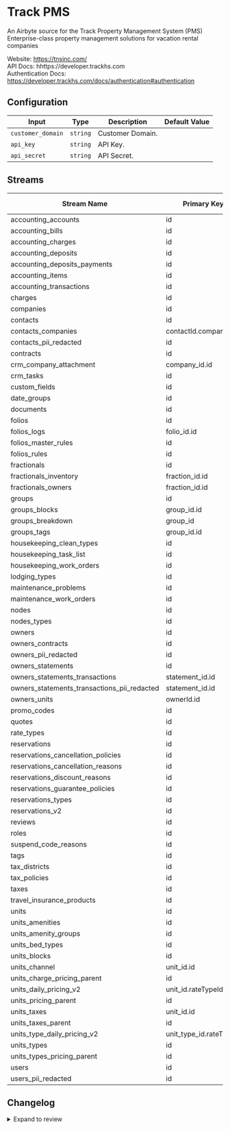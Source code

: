 # Track PMS
An Airbyte source for the Track Property Management System (PMS)  
Enterprise-class property management solutions for vacation rental companies  

Website: https://tnsinc.com/  
API Docs: hhttps://developer.trackhs.com  
Authentication Docs: https://developer.trackhs.com/docs/authentication#authentication  

## Configuration

| Input | Type | Description | Default Value |
|-------|------|-------------|---------------|
| `customer_domain` | `string` | Customer Domain.  |  |
| `api_key` | `string` | API Key.  |  |
| `api_secret` | `string` | API Secret.  |  |

## Streams
| Stream Name | Primary Key | Pagination | Supports Full Sync | Supports Incremental |
|-------------|-------------|------------|---------------------|----------------------|
| accounting_accounts | id | DefaultPaginator | ✅ |  ❌  |
| accounting_bills | id | DefaultPaginator | ✅ |  ❌  |
| accounting_charges | id | DefaultPaginator | ✅ |  ❌  |
| accounting_deposits | id | DefaultPaginator | ✅ |  ❌  |
| accounting_deposits_payments | id | DefaultPaginator | ✅ |  ❌  |
| accounting_items | id | DefaultPaginator | ✅ |  ❌  |
| accounting_transactions | id | DefaultPaginator | ✅ |  ❌  |
| charges | id | DefaultPaginator | ✅ |  ❌  |
| companies | id | DefaultPaginator | ✅ |  ✅  |
| contacts | id | DefaultPaginator | ✅ |  ✅  |
| contacts_companies | contactId.companyId | DefaultPaginator | ✅ |  ❌  |
| contacts_pii_redacted | id | DefaultPaginator | ✅ |  ✅  |
| contracts | id | DefaultPaginator | ✅ |  ❌  |
| crm_company_attachment | company_id.id | DefaultPaginator | ✅ |  ❌  |
| crm_tasks | id | DefaultPaginator | ✅ |  ❌  |
| custom_fields | id | DefaultPaginator | ✅ |  ❌  |
| date_groups | id | DefaultPaginator | ✅ |  ❌  |
| documents | id | DefaultPaginator | ✅ |  ❌  |
| folios | id | DefaultPaginator | ✅ |  ❌  |
| folios_logs | folio_id.id | DefaultPaginator | ✅ |  ❌  |
| folios_master_rules | id | DefaultPaginator | ✅ |  ❌  |
| folios_rules | id | DefaultPaginator | ✅ |  ❌  |
| fractionals | id | DefaultPaginator | ✅ |  ❌  |
| fractionals_inventory | fraction_id.id | DefaultPaginator | ✅ |  ❌  |
| fractionals_owners | fraction_id.id | DefaultPaginator | ✅ |  ❌  |
| groups | id | DefaultPaginator | ✅ |  ❌  |
| groups_blocks | group_id.id | DefaultPaginator | ✅ |  ❌  |
| groups_breakdown | group_id | DefaultPaginator | ✅ |  ❌  |
| groups_tags | group_id.id | DefaultPaginator | ✅ |  ❌  |
| housekeeping_clean_types | id | DefaultPaginator | ✅ |  ❌  |
| housekeeping_task_list | id | DefaultPaginator | ✅ |  ❌  |
| housekeeping_work_orders | id | DefaultPaginator | ✅ |  ✅  |
| lodging_types | id | DefaultPaginator | ✅ |  ❌  |
| maintenance_problems | id | DefaultPaginator | ✅ |  ❌  |
| maintenance_work_orders | id | DefaultPaginator | ✅ |  ✅  |
| nodes | id | DefaultPaginator | ✅ |  ❌  |
| nodes_types | id | DefaultPaginator | ✅ |  ❌  |
| owners | id | DefaultPaginator | ✅ |  ✅  |
| owners_contracts | id | DefaultPaginator | ✅ |  ❌  |
| owners_pii_redacted | id | DefaultPaginator | ✅ |  ✅  |
| owners_statements | id | DefaultPaginator | ✅ |  ❌  |
| owners_statements_transactions | statement_id.id | DefaultPaginator | ✅ |  ❌  |
| owners_statements_transactions_pii_redacted | statement_id.id | DefaultPaginator | ✅ |  ❌  |
| owners_units | ownerId.id | DefaultPaginator | ✅ |  ❌  |
| promo_codes | id | DefaultPaginator | ✅ |  ❌  |
| quotes | id | DefaultPaginator | ✅ |  ❌  |
| rate_types | id | DefaultPaginator | ✅ |  ❌  |
| reservations | id | DefaultPaginator | ✅ |  ✅  |
| reservations_cancellation_policies | id | DefaultPaginator | ✅ |  ❌  |
| reservations_cancellation_reasons | id | DefaultPaginator | ✅ |  ❌  |
| reservations_discount_reasons | id | DefaultPaginator | ✅ |  ❌  |
| reservations_guarantee_policies | id | DefaultPaginator | ✅ |  ❌  |
| reservations_types | id | DefaultPaginator | ✅ |  ❌  |
| reservations_v2 | id | DefaultPaginator | ✅ |  ✅  |
| reviews | id | DefaultPaginator | ✅ |  ❌  |
| roles | id | DefaultPaginator | ✅ |  ❌  |
| suspend_code_reasons | id | DefaultPaginator | ✅ |  ❌  |
| tags | id | DefaultPaginator | ✅ |  ❌  |
| tax_districts | id | DefaultPaginator | ✅ |  ❌  |
| tax_policies | id | DefaultPaginator | ✅ |  ❌  |
| taxes | id | DefaultPaginator | ✅ |  ❌  |
| travel_insurance_products | id | DefaultPaginator | ✅ |  ❌  |
| units | id | DefaultPaginator | ✅ |  ✅  |
| units_amenities | id | DefaultPaginator | ✅ |  ❌  |
| units_amenity_groups | id | DefaultPaginator | ✅ |  ❌  |
| units_bed_types | id | DefaultPaginator | ✅ |  ❌  |
| units_blocks | id | DefaultPaginator | ✅ |  ❌  |
| units_channel | unit_id.id | DefaultPaginator | ✅ |  ❌  |
| units_charge_pricing_parent | id | DefaultPaginator | ✅ |  ❌  |
| units_daily_pricing_v2 | unit_id.rateTypeId | DefaultPaginator | ✅ |  ❌  |
| units_pricing_parent | id | DefaultPaginator | ✅ |  ✅  |
| units_taxes | unit_id.id | DefaultPaginator | ✅ |  ❌  |
| units_taxes_parent | id | DefaultPaginator | ✅ |  ✅  |
| units_type_daily_pricing_v2 | unit_type_id.rateTypeId | DefaultPaginator | ✅ |  ❌  |
| units_types | id | DefaultPaginator | ✅ |  ❌  |
| units_types_pricing_parent | id | DefaultPaginator | ✅ |  ❌  |
| users | id | DefaultPaginator | ✅ |  ❌  |
| users_pii_redacted | id | DefaultPaginator | ✅ |  ❌  |

## Changelog

<details>
  <summary>Expand to review</summary>

| Version          | Date       | Subject        |
|------------------|------------|----------------|
| 2.0.0 | 2025-02-13 | Rename and alphabetize folio_id stream |
| 1.0.0 | 2025-01-16 | Fix housekeeping_work_orders incremental field; add reservations endpoint |
| 0.1.0 | 2025-01-16 | Move kebab case streams to snake case; alphabetize streams |
| 0.0.1 | 2024-10-18 | Initial release by [@blakeflei](https://github.com/blakeflei) via Connector Builder|
</details>
